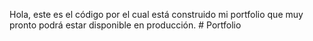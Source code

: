 Hola, este es el código por el cual está construido mi portfolio que muy pronto podrá estar disponible en producción.
#   P o r t f o l i o 
 
 